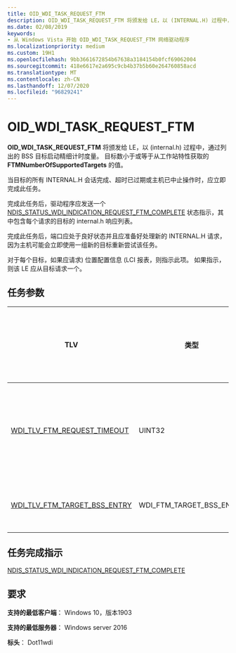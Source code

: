 ```yaml
---
title: OID_WDI_TASK_REQUEST_FTM
description: OID_WDI_TASK_REQUEST_FTM 将颁发给 LE，以 (INTERNAL.H) 过程中，通过列出的 BSS 目标启动精细计时度量。
ms.date: 02/08/2019
keywords:
- 从 Windows Vista 开始 OID_WDI_TASK_REQUEST_FTM 网络驱动程序
ms.localizationpriority: medium
ms.custom: 19H1
ms.openlocfilehash: 9bb3661672854b67638a3184154b0fcf69062004
ms.sourcegitcommit: 418e6617e2a695c9cb4b37b5b60e264760858acd
ms.translationtype: MT
ms.contentlocale: zh-CN
ms.lasthandoff: 12/07/2020
ms.locfileid: "96829241"
---
```

# <a name="oid_wdi_task_request_ftm"></a>OID_WDI_TASK_REQUEST_FTM


**OID_WDI_TASK_REQUEST_FTM** 将颁发给 LE，以 (internal.h) 过程中，通过列出的 BSS 目标启动精细计时度量。 目标数小于或等于从工作站特性获取的 **FTMNumberOfSupportedTargets** 的值。

当目标的所有 INTERNAL.H 会话完成、超时已过期或主机已中止操作时，应立即完成此任务。

完成此任务后，驱动程序应发送一个 [NDIS_STATUS_WDI_INDICATION_REQUEST_FTM_COMPLETE](ndis-status-wdi-indication-request-ftm-complete.md) 状态指示，其中包含每个请求的目标的 internal.h 响应列表。

完成此任务后，端口应处于良好状态并且应准备好处理新的 INTERNAL.H 请求，因为主机可能会立即使用一组新的目标重新尝试该任务。

对于每个目标，如果应请求) 位置配置信息 (LCI 报表，则指示此项。 如果指示，则该 LE 应从目标请求一个。 

## <a name="task-parameters"></a>任务参数

| TLV | 类型 | 允许多个 TLV 实例 | 可选 | 说明 |
| --- | --- | --- | --- | --- |
| [WDI_TLV_FTM_REQUEST_TIMEOUT](wdi-tlv-ftm-request-timeout.md) | UINT32 |   |   | 完成 INTERNAL.H 的最长时间（以毫秒为单位）。 超时值设置为150毫秒，乘以目标的数目。 |
| [WDI_TLV_FTM_TARGET_BSS_ENTRY](wdi-tlv-ftm-target-bss-entry.md) | WDI_FTM_TARGET_BSS_ENTRY | X |   | 应完成其 INTERNAL.H 过程的 BSS 目标的列表。 |

## <a name="task-completion-indication"></a>任务完成指示

[NDIS_STATUS_WDI_INDICATION_REQUEST_FTM_COMPLETE](ndis-status-wdi-indication-request-ftm-complete.md)

## <a name="requirements"></a>要求

**支持的最低客户端**： Windows 10，版本1903

**支持的最低服务器**： Windows server 2016

**标头**： Dot11wdi

